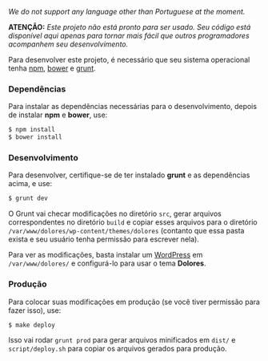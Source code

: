 *We do not support any language other than Portuguese at the moment.*

**ATENÇÃO:** *Este projeto _não está pronto_ para ser usado. Seu código está disponível aqui apenas para tornar mais fácil que outros programadores acompanhem seu desenvolvimento.*

Para desenvolver este projeto, é necessário que seu sistema operacional tenha [npm](http://npmjs.com), [bower](http://bower.io) e [grunt](http://gruntjs.com).

### Dependências ###

Para instalar as dependências necessárias para o desenvolvimento, depois de instalar **npm** e **bower**, use:

```sh
$ npm install
$ bower install
```

### Desenvolvimento ###

Para desenvolver, certifique-se de ter instalado **grunt** e as dependências acima, e use:

```sh
$ grunt dev
```

O Grunt vai checar modificações no diretório `src`, gerar arquivos correspondentes no diretório `build` e copiar esses arquivos para o diretório `/var/www/dolores/wp-content/themes/dolores` (contanto que essa pasta exista e seu usuário tenha permissão para escrever nela).

Para ver as modificações, basta instalar um [WordPress](http://wordpress.org/) em `/var/www/dolores/` e configurá-lo para usar o tema **Dolores**.

### Produção ###

Para colocar suas modificações em produção (se você tiver permissão para fazer isso), use:

```sh
$ make deploy
```

Isso vai rodar `grunt prod` para gerar arquivos minificados em `dist/` e `script/deploy.sh` para copiar os arquivos gerados para produção.
